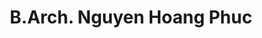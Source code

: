 ---
title: "B.Arch. Nguyen Hoang Phuc"
draft: false
# page title background image
bg_image: "images/backgrounds/page-title.jpg"
# meta description
description : "."
# teacher portrait
image: "/images/team/members/Nguyễn Hoàng Phúc 2.jpg"
# course
course: "MakerSpace Manager"
position: ""
# biograph
bio: ""
# interest
interest: []
# type
type: "teacher"
weight: 16
---